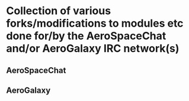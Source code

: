 # Collection of various forks/modifications to modules etc done for/by the AeroSpaceChat and/or AeroGalaxy IRC network(s)
## **AeroSpaceChat**

## **AeroGalaxy** 

